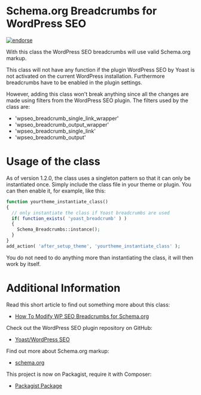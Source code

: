 Schema.org Breadcrumbs for WordPress SEO
========================================

[![endorse](https://api.coderwall.com/felixarntz/endorsecount.png)](https://coderwall.com/felixarntz)

With this class the WordPress SEO breadcrumbs will use valid Schema.org markup.

This class will not have any function if the plugin WordPress SEO by Yoast is not activated on the current WordPress installation.
Furthermore breadcrumbs have to be enabled in the plugin settings.

However, adding this class won't break anything since all the changes are made using filters from the WordPress SEO plugin.
The filters used by the class are:
* 'wpseo_breadcrumb_single_link_wrapper'
* 'wpseo_breadcrumb_output_wrapper'
* 'wpseo_breadcrumb_single_link'
* 'wpseo_breadcrumb_output'

Usage of the class
==================

As of version 1.2.0, the class uses a singleton pattern so that it can only be instantiated once. Simply include the class file in your theme or plugin. You can then enable it, for example, like this:
```php
function yourtheme_instantiate_class()
{
  // only instantiate the class if Yoast breadcrumbs are used
  if( function_exists( 'yoast_breadcrumb' ) )
  {
    Schema_Breadcrumbs::instance();
  }
}
add_action( 'after_setup_theme', 'yourtheme_instantiate_class' );
```
You do not need to do anything more than instantiating the class, it will then work by itself.

Additional Information
======================

Read this short article to find out something more about this class:
* [How To Modify WP SEO Breadcrumbs for Schema.org](http://leaves-and-love.net/how-to-modify-wp-seo-breadcrumbs-for-schema-org/)

Check out the WordPress SEO plugin repository on GitHub:
* [Yoast/WordPress SEO](https://github.com/Yoast/wordpress-seo)

Find out more about Schema.org markup:
* [schema.org](http://schema.org/)

This project is now on Packagist, require it with Composer:
* [Packagist Package](https://packagist.org/packages/felixarntz/schema-breadcrumbs-for-wordpress-seo)
